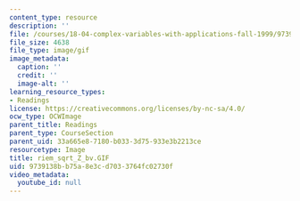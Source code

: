 ```yaml
---
content_type: resource
description: ''
file: /courses/18-04-complex-variables-with-applications-fall-1999/9739138bb75a8e3cd7033764fc02730f_riem_sqrt_Z_bv.GIF
file_size: 4638
file_type: image/gif
image_metadata:
  caption: ''
  credit: ''
  image-alt: ''
learning_resource_types:
- Readings
license: https://creativecommons.org/licenses/by-nc-sa/4.0/
ocw_type: OCWImage
parent_title: Readings
parent_type: CourseSection
parent_uid: 33a665e8-7180-b033-3d75-933e3b2213ce
resourcetype: Image
title: riem_sqrt_Z_bv.GIF
uid: 9739138b-b75a-8e3c-d703-3764fc02730f
video_metadata:
  youtube_id: null
---
```

